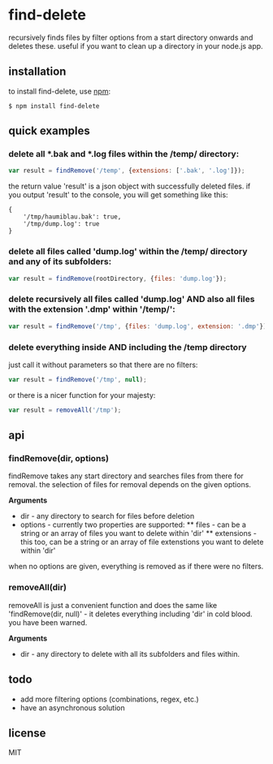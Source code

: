 # find-delete

recursively finds files by filter options from a start directory onwards and deletes these. useful if you want to clean up a directory in your node.js app.

## installation
    
to install find-delete, use [npm](http://github.com/isaacs/npm):

    $ npm install find-delete

## quick examples

### delete all *.bak and *.log files within the /temp/ directory:

```javascript
var result = findRemove('/temp', {extensions: ['.bak', '.log']});
```

the return value 'result' is a json object with successfully deleted files. if you output 'result' to the console, you will get something like this:

```
{
    '/tmp/haumiblau.bak': true,
    '/tmp/dump.log': true 
}
```

### delete all files called 'dump.log' within the /temp/ directory and any of its subfolders:

```javascript
var result = findRemove(rootDirectory, {files: 'dump.log'});
```

### delete recursively all files called 'dump.log' AND also all files with the extension '.dmp'  within '/temp/':

```javascript
var result = findRemove('/tmp', {files: 'dump.log', extension: '.dmp'});
```

### delete everything inside AND including the /temp directory

just call it without parameters so that there are no filters:

```javascript
var result = findRemove('/tmp', null);
```

or there is a nicer function for your majesty:

```javascript
var result = removeAll('/tmp');
```

## api

### findRemove(dir, options)

findRemove takes any start directory and searches files from there for removal. the selection of files for removal depends on the given options.
 
__Arguments__

* dir - any directory to search for files before deletion
* options - currently two properties are supported:
** files - can be a string or an array of files you want to delete within 'dir'
** extensions - this too, can be a string or an array of file extenstions you want to delete within 'dir'

when no options are given, everything is removed as if there were no filters.

### removeAll(dir)

removeAll is just a convenient function and does the same like 'findRemove(dir, null)' - it deletes everything including 'dir' in cold blood. you have been warned.
 
__Arguments__

* dir - any directory to delete with all its subfolders and files within.

## todo

* add more filtering options (combinations, regex,  etc.)
* have an asynchronous solution

## license

MIT
